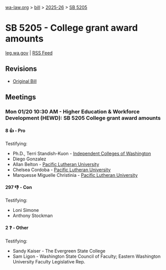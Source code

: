 [wa-law.org](/) > [bill](/bill/) > [2025-26](/bill/2025-26/) > [SB 5205](/bill/2025-26/sb/5205/)

# SB 5205 - College grant award amounts
[leg.wa.gov](https://app.leg.wa.gov/billsummary?BillNumber=5205&Year=2025&Initiative=false) | [RSS Feed](./rss.xml)

## Revisions
* [Original Bill](1/)

## Meetings
### Mon 01/20 10:30 AM - Higher Education & Workforce Development (HEWD): SB 5205 College grant award amounts
#### 8 👍 - Pro
Testifying:
* Ph.D., Terri Standish-Kuon - [Independent Colleges of Washington](/org/independent_colleges_of_washington/)
* Diego Gonzalez
* Allan Belton - [Pacific Lutheran University](/org/pacific_lutheran_university/)
* Chelsea Cordoba - [Pacific Lutheran University](/org/pacific_lutheran_university/)
* Marquesse Miguelle Christinia - [Pacific Lutheran University](/org/pacific_lutheran_university/)

#### 297 👎 - Con
Testifying:
* Loni Simone
* Anthony Stockman

#### 2 ❓ - Other
Testifying:
* Sandy Kaiser - The Evergreen State College
* Sam Ligon - Washington State Council of Faculty; Eastern Washington University Faculty Legislative Rep.
